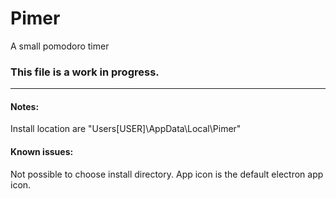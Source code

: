 # Pimer
A small pomodoro timer

### This file is a work in progress.
___

#### Notes:
Install location are "Users\[USER]\AppData\Local\Pimer"

#### Known issues:
Not possible to choose install directory.
App icon is the default electron app icon.
